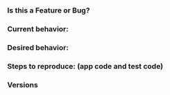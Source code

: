 ### Is this a Feature or Bug?

### Current behavior:

<!-- images, stack traces, etc -->

### Desired behavior:

<!-- A clear concise description of what you want to happen -->

### Steps to reproduce: (app code and test code)

<!-- Issues without reproducible steps will get closed. You can fork https://github.com/cypress-io/cypress-test-tiny repo, set up a failing test, then tell us the repo/branch to try. -->

### Versions

<!-- Cypress, operating system, browser -->
